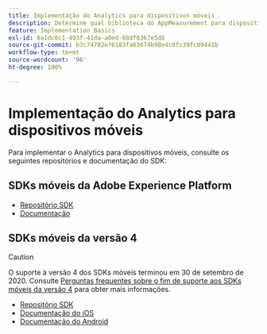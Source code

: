 ```yaml
---
title: Implementação do Analytics para dispositivos móveis
description: Determine qual biblioteca do AppMeasurement para dispositivos móveis deve ser usada.
feature: Implementation Basics
exl-id: 8a1dc0c1-493f-41da-a0ed-08df0367e5d8
source-git-commit: b3c74782ef6183fa63674b98e4c0fc39fc09441b
workflow-type: tm+mt
source-wordcount: '96'
ht-degree: 100%

---
```


# Implementação do Analytics para dispositivos móveis

Para implementar o Analytics para dispositivos móveis, consulte os seguintes repositórios e documentação do SDK:

## SDKs móveis da Adobe Experience Platform

* [Repositório SDK](https://github.com/Adobe-Marketing-Cloud/aep-sdks-documentation)
* [Documentação](https://aep-sdks.gitbook.io/docs/)

## SDKs móveis da versão 4

>[!CAUTION]
>
>O suporte à versão 4 dos SDKs móveis terminou em 30 de setembro de 2020. Consulte [Perguntas frequentes sobre o fim de suporte aos SDKs móveis da versão 4](https://aep-sdks.gitbook.io/docs/version-4-sdk-end-of-support-faq) para obter mais informações.

* [Repositório SDK](https://github.com/Adobe-Marketing-Cloud/mobile-services/tree/master/sdks)
* [Documentação do iOS](https://experienceleague.adobe.com/docs/mobile-services/ios/overview.html?lang=pt-BR)
* [Documentação do Android](https://experienceleague.adobe.com/docs/mobile-services/android/overview.html?lang=pt-BR)

